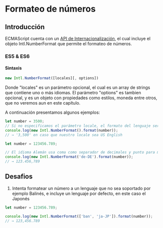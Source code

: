 # Formateo de números

## Introducción

ECMAScript cuenta con un [API de Internacionalización](http://norbertlindenberg.com/2012/12/ecmascript-internationalization-api/index.html), el cual
incluye el objeto Intl.NumberFormat que permite el formateo de números.

### ES5 & ES6

#### Sintaxis
```javascript
new Intl.NumberFormat([locales][, options])
```
Donde "locales" es un parámetro opcional, el cual es un array de strings que contiene
uno o más idiomas.
El parámetro "options" es tambien opcional, y es un objeto con propiedades como estilos, moneda
entre otros, que no veremos aun en este capítulo.

A continuación presentamos algunos ejemplos:

```javascript
let number = 3500;
// Si no especificamos el parámetro locale, el formato del lenguaje será el usado por defecto en nuestra interfaz de usuario de nuestra aplicación
console.log(new Intl.NumberFormat().format(number));
// → '3,500' en caso que nuestro locale sea US English
```

```javascript
let number = 123456.789;

// El idioma Alemán usa coma como separador de decimales y punto para miles.
console.log(new Intl.NumberFormat('de-DE').format(number));
// → 123.456,789
```

## Desafios

1. Intenta formatear un número a un lenguaje que no sea soportado por ejemplo Balinés,
e incluye un lenguaje por defecto, en este caso el Japonés

```javascript
let number = 123456.789;

console.log(new Intl.NumberFormat(['ban', 'ja-JP']).format(number));
// → 123,456.789
```
